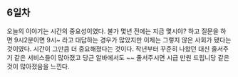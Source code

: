 ## 6일차
오늘의 이야기는 시간의 중요성이였다. 
불가 몇년 전에는 지금 몇시야? 하고 질문을 하면 9시2분이면 9시~ 라고 대답하는 경우가 많았지만 이제는 그렇지 않은 사회가 됐다는 것이였다. 시간이 그만큼 더 중요해졌다는 것이다. 
작년부터 꾸준히 나왔던 대신 줄서주기 같은 서비스들이 많아졌고 당근 알바에서도 ~~ 줄서주시면 시급 만원 드립니당 같은 것이 많아졌음을 느낀다.
